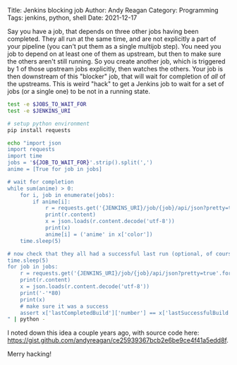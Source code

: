 Title: Jenkins blocking job
Author: Andy Reagan
Category: Programming
Tags: jenkins, python, shell
Date: 2021-12-17

Say you have a job, that depends on three other jobs having been completed.
They all run at the same time,
and are not explicitly a part of your pipeline (you can't put them as a single multijob step).
You need you job to depend on at least one of them as upstream,
but then to make sure the others aren't still running.
So you create another job, which is triggered by 1 of those upstream jobs explicitly,
then watches the others.
Your job is then downstream of this "blocker" job, that will wait for completion
of _all_ of the upstreams.
This is weird "hack" to get a Jenkins job to wait for a set of jobs (or a single one) to be not in a running state.

```sh
test -e $JOBS_TO_WAIT_FOR
test -e $JENKINS_URI

# setup python environment
pip install requests

echo "import json
import requests
import time
jobs = '${JOB_TO_WAIT_FOR}'.strip().split(',')
anime = [True for job in jobs]

# wait for completion
while sum(anime) > 0:
    for i, job in enumerate(jobs):
        if anime[i]:
            r = requests.get('{JENKINS_URI}/job/{job}/api/json?pretty=true'.format(job=job))
            print(r.content)
            x = json.loads(r.content.decode('utf-8'))
            print(x)
            anime[i] = ('anime' in x['color'])
    time.sleep(5)

# now check that they all had a successful last run (optional, of course)
time.sleep(5)
for job in jobs:
    r = requests.get('{JENKINS_URI}/job/{job}/api/json?pretty=true'.format(job=job))
    print(r.content)
    x = json.loads(r.content.decode('utf-8'))
    print('-'*80)
    print(x)
    # make sure it was a success
    assert x['lastCompletedBuild']['number'] == x['lastSuccessfulBuild']['number']
" | python -
```

I noted down this idea a couple years ago, with source code here: https://gist.github.com/andyreagan/ce25939367bcb2e6be9ce4f41a5edd8f.

Merry hacking!